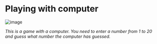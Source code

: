 # Playing with computer
![image]()

_This is a game with a computer. You need to enter a number from 1 to 20 and guess what number the computer has guessed._
